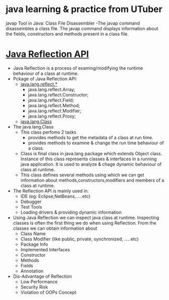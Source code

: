 # java learning & practice from UTuber

javap Tool in Java: Class File Disassembler
  -The javap command disassembles a class file. The javap command displays information about the fields, constructors and methods present in a class file.

[Java Reflection API](https://www.oracle.com/technical-resources/articles/java/javareflection.html)
===================
- Java Reflection is a process of examing/modifying the runtime behaviour of a class at runtime.
- Pckage of Java Reflection API:
  - [java.lang.reflect.*](https://docs.oracle.com/javase/8/docs/api/index.html?java/lang/reflect/package-summary.html)
    - java.lang.reflect.Array;
    - java.lang.reflect.Constructor;
    - java.lang.reflect.Field;
    - java.lang.reflect.Method;
    - java.lang.reflect.Modifier;
    - java.lang.reflect.Proxy;
  - [java.lang.Class](https://docs.oracle.com/javase/8/docs/api/java/lang/Class.html)
- The java.lang.Class
  - This class perfoms 2 tasks
    - provides methods to get the metadata of a class at run time.
    - provides methods to examine & change the run time behaviour of a class.
  - Class is final class in java.lang package which extends Object class. Instance of this class represents classes & interfaces in a running java application. It is used to analyze & chage dynamic behaviour of class at runtime.
  - This class defines several methods using which we can get information about methods,constructors,modifiers and members of a class at runtime.
- The Reflection API is mainly used in:
  - IDE (eg: Eclipse,NetBeans,.....etc)
  - Debugger
  - Test Tools
  - Loading drivers & providing dynamic information
- Using Java Reflection we can inspect java class at runtime. Inspecting classes is often the first thing we do when using Reflection. From the classes we can obtain information about
  - Class Name
  - Class Modifier (like public, private, synchronized, .....etc)
  - Package Info
  - Implemented Interfaces
  - Constructor
  - Methods
  - Fields
  - Annotation
- Dis-Advantage of Reflection
  - Low Performance
  - Security Risk
  - Violation of OOPs Concept

